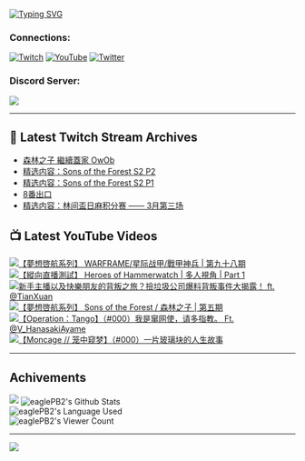 <!--### Hello people, I'm EaglePB2 - The one who building something for fun 👋
Thank you for standby for this profile.   
The purpose of this profile is coming soon.   
You may come back later, as you wish if this readme.md is updated.   -->

<a href="https://git.io/typing-svg"><img src="https://readme-typing-svg.herokuapp.com?font=Fira+Code&duration=1000&pause=5000&vCenter=true&random=false&width=500&lines=%F0%9F%91%8B+Hello+Everyone%2C+I'm+EaglePB2.;%F0%9F%99%87+Thank+you+for+stopping+by+my+profile.+;%F0%9F%94%AD+%3D%3D%3D%3D+%F0%9F%94%AD;%F0%9F%91%8B+%E4%BD%A0%E5%A5%BD%EF%BC%8C%E6%AD%A1%E8%BF%8E%E4%BE%86%E5%88%B0%E6%88%91%E7%9A%84%E4%BB%A3%E7%A2%BC%E5%BA%AB%E3%80%82;%F0%9F%99%87+%E6%84%9F%E8%AC%9D%E5%89%8D%E4%BE%86%E5%8F%83%E8%A7%80%E5%B0%8F%E5%B1%8B+owo~" alt="Typing SVG" /></a>

### Connections:

[![Twitch](https://img.shields.io/badge/Twitch-9347FF?style=flat-square&logo=twitch&logoColor=white)](https://www.twitch.tv/eaglepb2)
[![YouTube](https://img.shields.io/badge/YouTube-%23FF0000.svg?style=flat-square&logo=YouTube&logoColor=white)](https://www.youtube.com/eaglepb2)
[![Twitter](https://img.shields.io/badge/Twitter-%231DA1F2.svg?style=flat-square&logo=Twitter&logoColor=white)](https://twitter.com/eaglepb2)

### Discord Server:

[![](https://invidget.switchblade.xyz/qKrub9b?theme=dark&language=ch)](https://discord.gg/qKrub9b)

---

## 👾 Latest Twitch Stream Archives
<!-- TWITCH:START -->
- [森林之子 繼續蓋家 OwOb](https://www.twitch.tv/videos/2100035458)
- [精选内容：Sons of the Forest S2 P2](https://www.twitch.tv/videos/2099119698)
- [精选内容：Sons of the Forest S2 P1](https://www.twitch.tv/videos/2099119504)
- [8番出口](https://www.twitch.tv/videos/2099117953)
- [精选内容：林间盃日麻积分赛 —— 3月第三场](https://www.twitch.tv/videos/2099117663)
<!-- TWITCH:END -->



## 📺 Latest YouTube Videos
<!-- YOUTUBE:START -->
<!-- YOUTUBE:END -->

<!-- BEGIN YOUTUBE-CARDS -->
<a href="https://www.youtube.com/watch?v=-TSmZal5O4g">
  <picture>
    <source media="(prefers-color-scheme: dark)" srcset="https://ytcards.demolab.com/?id=-TSmZal5O4g&title=%E3%80%90%E5%A4%A2%E6%83%B3%E5%95%93%E8%88%AA%E7%B3%BB%E5%88%97%E3%80%91+WARFRAME%2F%E6%98%9F%E9%99%85%E6%88%98%E7%94%B2%2F%E6%88%B0%E7%94%B2%E7%A5%9E%E5%85%B5+%7C+%E7%AC%AC%E4%B9%9D%E5%8D%81%E5%85%AB%E6%9C%9F&lang=zh&timestamp=1711269962&background_color=%230d1117&title_color=%23ffffff&stats_color=%23dedede&max_title_lines=1&width=250&border_radius=5&duration=13447">
    <img src="https://ytcards.demolab.com/?id=-TSmZal5O4g&title=%E3%80%90%E5%A4%A2%E6%83%B3%E5%95%93%E8%88%AA%E7%B3%BB%E5%88%97%E3%80%91+WARFRAME%2F%E6%98%9F%E9%99%85%E6%88%98%E7%94%B2%2F%E6%88%B0%E7%94%B2%E7%A5%9E%E5%85%B5+%7C+%E7%AC%AC%E4%B9%9D%E5%8D%81%E5%85%AB%E6%9C%9F&lang=zh&timestamp=1711269962&background_color=%23ffffff&title_color=%2324292f&stats_color=%2357606a&max_title_lines=1&width=250&border_radius=5&duration=13447" alt="【夢想啓航系列】 WARFRAME/星际战甲/戰甲神兵 | 第九十八期" title="【夢想啓航系列】 WARFRAME/星际战甲/戰甲神兵 | 第九十八期">
  </picture>
</a>
<a href="https://www.youtube.com/watch?v=CIJQRozOZRQ">
  <picture>
    <source media="(prefers-color-scheme: dark)" srcset="https://ytcards.demolab.com/?id=CIJQRozOZRQ&title=%E3%80%90%E7%B8%B1%E5%90%91%E7%9B%B4%E6%92%AD%E6%B8%AC%E8%A9%A6%E3%80%91+Heroes+of+Hammerwatch+%7C+%E5%A4%9A%E4%BA%BA%E8%A6%96%E8%A7%92+%7C+Part+1&lang=zh&timestamp=1711253483&background_color=%230d1117&title_color=%23ffffff&stats_color=%23dedede&max_title_lines=1&width=250&border_radius=5&duration=12289">
    <img src="https://ytcards.demolab.com/?id=CIJQRozOZRQ&title=%E3%80%90%E7%B8%B1%E5%90%91%E7%9B%B4%E6%92%AD%E6%B8%AC%E8%A9%A6%E3%80%91+Heroes+of+Hammerwatch+%7C+%E5%A4%9A%E4%BA%BA%E8%A6%96%E8%A7%92+%7C+Part+1&lang=zh&timestamp=1711253483&background_color=%23ffffff&title_color=%2324292f&stats_color=%2357606a&max_title_lines=1&width=250&border_radius=5&duration=12289" alt="【縱向直播測試】 Heroes of Hammerwatch | 多人視角 | Part 1" title="【縱向直播測試】 Heroes of Hammerwatch | 多人視角 | Part 1">
  </picture>
</a>
<a href="https://www.youtube.com/watch?v=vtcbhHb-AjE">
  <picture>
    <source media="(prefers-color-scheme: dark)" srcset="https://ytcards.demolab.com/?id=vtcbhHb-AjE&title=%E6%96%B0%E6%89%8B%E4%B8%BB%E6%92%AD%E4%BB%A5%E5%8F%8A%E5%BF%AB%E6%A8%82%E6%9C%8B%E5%8F%8B%E7%9A%84%E8%83%8C%E5%8F%9B%E4%B9%8B%E6%97%85%EF%BC%9F%E6%92%BF%E5%9E%83%E5%9C%BE%E5%85%AC%E5%8F%B8%E7%88%86%E6%96%99%E8%83%8C%E5%8F%9B%E4%BA%8B%E4%BB%B6%E5%A4%A7%E6%8F%AD%E9%9C%B2%EF%BC%81+ft.+%40TianXuan&lang=zh&timestamp=1711198817&background_color=%230d1117&title_color=%23ffffff&stats_color=%23dedede&max_title_lines=1&width=250&border_radius=5&duration=198">
    <img src="https://ytcards.demolab.com/?id=vtcbhHb-AjE&title=%E6%96%B0%E6%89%8B%E4%B8%BB%E6%92%AD%E4%BB%A5%E5%8F%8A%E5%BF%AB%E6%A8%82%E6%9C%8B%E5%8F%8B%E7%9A%84%E8%83%8C%E5%8F%9B%E4%B9%8B%E6%97%85%EF%BC%9F%E6%92%BF%E5%9E%83%E5%9C%BE%E5%85%AC%E5%8F%B8%E7%88%86%E6%96%99%E8%83%8C%E5%8F%9B%E4%BA%8B%E4%BB%B6%E5%A4%A7%E6%8F%AD%E9%9C%B2%EF%BC%81+ft.+%40TianXuan&lang=zh&timestamp=1711198817&background_color=%23ffffff&title_color=%2324292f&stats_color=%2357606a&max_title_lines=1&width=250&border_radius=5&duration=198" alt="新手主播以及快樂朋友的背叛之旅？撿垃圾公司爆料背叛事件大揭露！ ft. @TianXuan" title="新手主播以及快樂朋友的背叛之旅？撿垃圾公司爆料背叛事件大揭露！ ft. @TianXuan">
  </picture>
</a>
<a href="https://www.youtube.com/watch?v=q7asE3wh97U">
  <picture>
    <source media="(prefers-color-scheme: dark)" srcset="https://ytcards.demolab.com/?id=q7asE3wh97U&title=%E3%80%90%E5%A4%A2%E6%83%B3%E5%95%93%E8%88%AA%E7%B3%BB%E5%88%97%E3%80%91+Sons+of+the+Forest+%2F+%E6%A3%AE%E6%9E%97%E4%B9%8B%E5%AD%90+%7C+%E7%AC%AC%E4%BA%94%E6%9C%9F&lang=zh&timestamp=1711182180&background_color=%230d1117&title_color=%23ffffff&stats_color=%23dedede&max_title_lines=1&width=250&border_radius=5&duration=18271">
    <img src="https://ytcards.demolab.com/?id=q7asE3wh97U&title=%E3%80%90%E5%A4%A2%E6%83%B3%E5%95%93%E8%88%AA%E7%B3%BB%E5%88%97%E3%80%91+Sons+of+the+Forest+%2F+%E6%A3%AE%E6%9E%97%E4%B9%8B%E5%AD%90+%7C+%E7%AC%AC%E4%BA%94%E6%9C%9F&lang=zh&timestamp=1711182180&background_color=%23ffffff&title_color=%2324292f&stats_color=%2357606a&max_title_lines=1&width=250&border_radius=5&duration=18271" alt="【夢想啓航系列】 Sons of the Forest / 森林之子 | 第五期" title="【夢想啓航系列】 Sons of the Forest / 森林之子 | 第五期">
  </picture>
</a>
<a href="https://www.youtube.com/watch?v=5a0qMEUzwkM">
  <picture>
    <source media="(prefers-color-scheme: dark)" srcset="https://ytcards.demolab.com/?id=5a0qMEUzwkM&title=%E3%80%90Operation%EF%BC%9ATango%E3%80%91%EF%BC%88%23000%EF%BC%89%E6%88%91%E6%98%AF%E7%AA%9C%E7%BD%91%E4%BD%BF%EF%BC%8C%E8%AF%B7%E5%A4%9A%E6%8C%87%E6%95%99%E3%80%82+Ft.+%40V_HanasakiAyame&lang=zh&timestamp=1711096842&background_color=%230d1117&title_color=%23ffffff&stats_color=%23dedede&max_title_lines=1&width=250&border_radius=5&duration=14766">
    <img src="https://ytcards.demolab.com/?id=5a0qMEUzwkM&title=%E3%80%90Operation%EF%BC%9ATango%E3%80%91%EF%BC%88%23000%EF%BC%89%E6%88%91%E6%98%AF%E7%AA%9C%E7%BD%91%E4%BD%BF%EF%BC%8C%E8%AF%B7%E5%A4%9A%E6%8C%87%E6%95%99%E3%80%82+Ft.+%40V_HanasakiAyame&lang=zh&timestamp=1711096842&background_color=%23ffffff&title_color=%2324292f&stats_color=%2357606a&max_title_lines=1&width=250&border_radius=5&duration=14766" alt="【Operation：Tango】（#000）我是窜网使，请多指教。 Ft. @V_HanasakiAyame" title="【Operation：Tango】（#000）我是窜网使，请多指教。 Ft. @V_HanasakiAyame">
  </picture>
</a>
<a href="https://www.youtube.com/watch?v=j8oZtd3NURI">
  <picture>
    <source media="(prefers-color-scheme: dark)" srcset="https://ytcards.demolab.com/?id=j8oZtd3NURI&title=%E3%80%90Moncage+%2F%2F+%E7%AC%BC%E4%B8%AD%E7%AA%A5%E6%A2%A6%E3%80%91%EF%BC%88%23000%EF%BC%89%E4%B8%80%E7%89%87%E7%8E%BB%E7%92%83%E5%9D%97%E7%9A%84%E4%BA%BA%E7%94%9F%E6%95%85%E4%BA%8B&lang=zh&timestamp=1710994172&background_color=%230d1117&title_color=%23ffffff&stats_color=%23dedede&max_title_lines=1&width=250&border_radius=5&duration=9962">
    <img src="https://ytcards.demolab.com/?id=j8oZtd3NURI&title=%E3%80%90Moncage+%2F%2F+%E7%AC%BC%E4%B8%AD%E7%AA%A5%E6%A2%A6%E3%80%91%EF%BC%88%23000%EF%BC%89%E4%B8%80%E7%89%87%E7%8E%BB%E7%92%83%E5%9D%97%E7%9A%84%E4%BA%BA%E7%94%9F%E6%95%85%E4%BA%8B&lang=zh&timestamp=1710994172&background_color=%23ffffff&title_color=%2324292f&stats_color=%2357606a&max_title_lines=1&width=250&border_radius=5&duration=9962" alt="【Moncage // 笼中窥梦】（#000）一片玻璃块的人生故事" title="【Moncage // 笼中窥梦】（#000）一片玻璃块的人生故事">
  </picture>
</a>
<!-- END YOUTUBE-CARDS -->

---

## Achivements
[![](https://github-profile-trophy.vercel.app/?username=eaglepb2&theme=monokai&no-bg=true&&title=Repositories,Issues,Commit,MultiLanguage)](https://github.com/anuraghazra/github-readme-stats)
<img align="center" alt="eaglePB2's Github Stats" src="https://github-readme-stats.vercel.app/api?username=eaglePB2&show_icons=true&hide_border=true&theme=merko" />
<br>
<img align="center" alt="eaglePB2's Language Used" src="https://github-readme-stats.vercel.app/api/top-langs/?username=eaglePB2&show_icons=true&hide_border=true&theme=merko&layout=compact&langs_count=8" />
<br>
<img align="center" alt="eaglePB2's Viewer Count" src="https://visitcount.itsvg.in/api?id=eaglepb2&label=Profile%20Views&color=3&icon=5&pretty=true" />

<hr>

<!-- RANDOMQUOTE:START -->
![](https://quotes-github-readme.vercel.app/api?type=horizontal&theme=merko)
<!-- RANDOMQUOTE:END -->


<!--
       _____   _   _   _____       _____   _   _   ____   
      |_   _| | | | | |  ___|     |  ___| | \ | | |  _  \  
        | |   | |_| | | |___      | |___  |  \| | | | | | 
        | |   |  _  | |  ___|     |  ___| |     | | | | | 
        | |   | | | | | |___      | |___  | |\  | | |_| | 
        |_|   |_| |_| |_____|     |_____| |_| \_| |____ / 
      
-->
